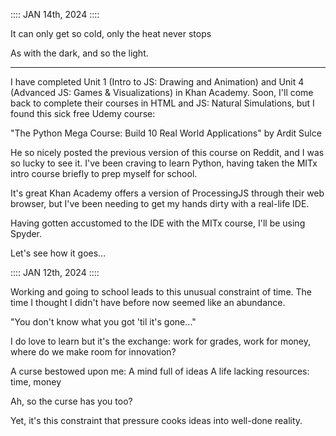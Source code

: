 :::: JAN 14th, 2024 ::::

It can only get so cold, 
only the heat never stops

As with the dark, and so the light.

---

I have completed Unit 1 (Intro to JS: Drawing and Animation) and Unit 4 (Advanced JS: Games & Visualizations) in Khan Academy.
Soon, I'll come back to complete their courses in HTML and JS: Natural Simulations, but I found this sick free Udemy course:

"The Python Mega Course: Build 10 Real World Applications" by Ardit Sulce

He so nicely posted the previous version of this course on Reddit, and I was so lucky to see it.
I've been craving to learn Python, having taken the MITx intro course briefly to prep myself for school.

It's great Khan Academy offers a version of ProcessingJS through their web browser, 
but I've been needing to get my hands dirty with a real-life IDE.

Having gotten accustomed to the IDE with the MITx course, I'll be using Spyder.

Let's see how it goes...

:::: JAN 12th, 2024 ::::

Working and going to school leads to this unusual constraint of time. 
The time I thought I didn't have before now seemed like an abundance.

"You don't know what you got 'til it's gone..."
 
I do love to learn but it's the exchange:
        work for grades,
        work for money,
where do we make room for innovation?

A curse bestowed upon me:
        A mind full of ideas
        A life lacking resources:
                time, 
                money

Ah, so the curse has you too?

Yet, it's this constraint that pressure cooks ideas into well-done reality.
